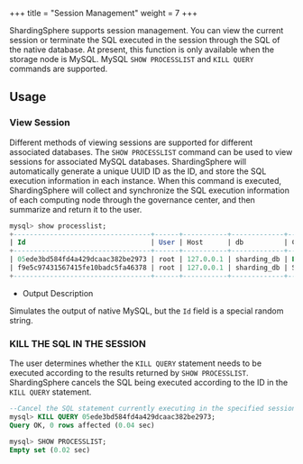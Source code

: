 +++
title = "Session Management"
weight = 7
+++

ShardingSphere supports session management. You can view the current session or terminate the SQL executed in the session through the SQL of the native database. At present, this function is only available when the storage node is MySQL. MySQL `SHOW PROCESSLIST` and `KILL QUERY` commands are supported.

## Usage
### View Session

Different methods of viewing sessions are supported for different associated databases. The `SHOW PROCESSLIST` command can be used to view sessions for associated MySQL databases. ShardingSphere will automatically generate a unique UUID ID as the ID, and store the SQL execution information in each instance. When this command is executed, ShardingSphere will collect and synchronize the SQL execution information of each computing node through the governance center, and then summarize and return it to the user.

```sql
mysql> show processlist;
+----------------------------------+------+-----------+-------------+---------+------+---------------+------------------+
| Id                               | User | Host      | db          | Command | Time | State         | Info             |
+----------------------------------+------+-----------+-------------+---------+------+---------------+------------------+
| 05ede3bd584fd4a429dcaac382be2973 | root | 127.0.0.1 | sharding_db | Execute | 2    | Executing 0/1 | select sleep(10) |
| f9e5c97431567415fe10badc5fa46378 | root | 127.0.0.1 | sharding_db | Sleep   | 690  |               |                  |
+----------------------------------+------+-----------+-------------+---------+------+---------------+------------------+
```

- Output Description

Simulates the output of native MySQL, but the `Id` field is a special random string.

### KILL THE SQL IN THE SESSION

The user determines whether the `KILL QUERY` statement needs to be executed according to the results returned by `SHOW PROCESSLIST`. ShardingSphere cancels the SQL being executed according to the ID in the `KILL QUERY` statement.

```sql
--Cancel the SQL statement currently executing in the specified session.
mysql> KILL QUERY 05ede3bd584fd4a429dcaac382be2973;
Query OK, 0 rows affected (0.04 sec)

mysql> SHOW PROCESSLIST;
Empty set (0.02 sec)
```
